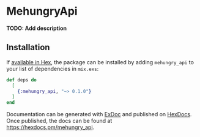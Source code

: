 # MehungryApi

**TODO: Add description**

## Installation

If [available in Hex](https://hex.pm/docs/publish), the package can be installed
by adding `mehungry_api` to your list of dependencies in `mix.exs`:

```elixir
def deps do
  [
    {:mehungry_api, "~> 0.1.0"}
  ]
end
```

Documentation can be generated with [ExDoc](https://github.com/elixir-lang/ex_doc)
and published on [HexDocs](https://hexdocs.pm). Once published, the docs can
be found at <https://hexdocs.pm/mehungry_api>.

